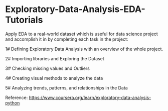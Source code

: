 # Exploratory-Data-Analysis-EDA-Tutorials
Apply EDA to a real-world dataset which is useful for data science project and accomplish it in by completing each task in the project:

1# Defining Exploratory Data Analysis with an overview of the whole project.

2# Importing libraries and Exploring the Dataset

3# Checking missing values and Outliers

4# Creating visual methods to analyze the data

5# Analyzing trends, patterns, and relationships in the Data

Reference: https://www.coursera.org/learn/exploratory-data-analysis-python
